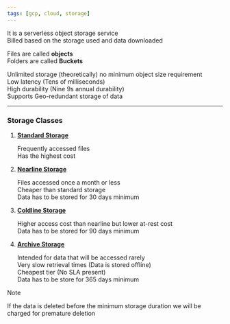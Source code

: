 ```yaml
---
tags: [gcp, cloud, storage]
---
```


It is a serverless object storage service  
Billed based on the storage used and data downloaded

Files are called **objects**  
Folders are called **Buckets**

Unlimited storage (theoretically) no minimum object size requirement  
Low latency (Tens of milliseconds)  
High durability (Nine 9s annual durability)  
Supports Geo-redundant storage of data

---

### Storage Classes

1. **<u>Standard Storage</u>**  
   
   Frequently accessed files  
   Has the highest cost

2. **<u>Nearline Storage</u>**  
  
   Files accessed once a month or less  
   Cheaper than standard storage  
   Data has to be stored for 30 days minimum

3. **<u>Coldline Storage</u>**  
  
   Higher access cost than nearline but lower at-rest cost  
   Data has to be stored for 90 days minimum

4. **<u>Archive Storage</u>**  
  
   Intended for data that will be accessed rarely  
   Very slow retrieval times (Data is stored offline)  
   Cheapest tier (No SLA present)  
   Data has to be store for 365 days minimum

 > [!NOTE]
 > If the data is deleted before the minimum storage duration we will be charged for premature deletion
